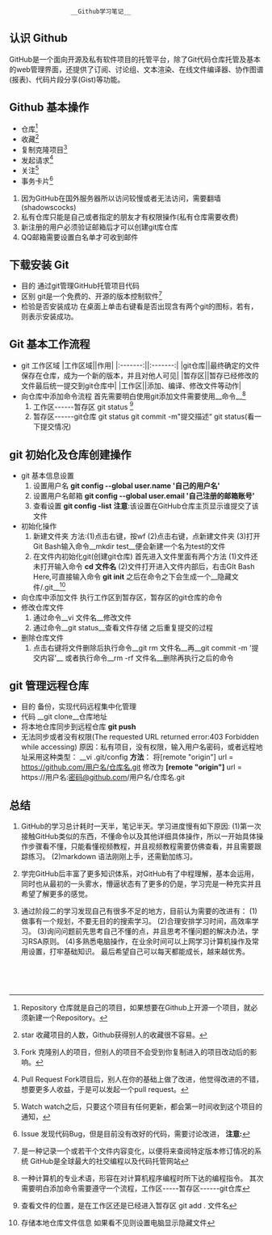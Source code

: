                      __Github学习笔记__
## 认识 Github
   GitHub是一个面向开源及私有软件项目的托管平台，除了Git代码仓库托管及基本的web管理界面，还提供了订阅、讨论组、文本渲染、在线文件编译器、协作图谱(报表)、代码片段分享(Gist)等功能。
## Github 基本操作
   * 仓库[^仓库]
     [^仓库]:Repository
     仓库就是自己的项目，如果想要在Github上开源一个项目，就必须新建一个Repository。
   * 收藏[^收藏]
     [^收藏]:star
     收藏项目的人数，Github获得别人的收藏很不容易。
   * 复制克隆项目[^复制克隆项目]
     [^复制克隆项目]:Fork
     克隆别人的项目，但别人的项目不会受到你复制进入的项目改动后的影响。
   * 发起请求[^发起请求]
     [^发起请求]:Pull Request
     Fork项目后，别人在你的基础上做了改进，他觉得改进的不错，想要更多人收益，于是可以发起一个pull request。
   * 关注[^关注]
     [^关注]:Watch
     watch之后，只要这个项目有任何更新，都会第一时间收到这个项目的通知，
   * 事务卡片[^事务卡片]
     [^事务卡片]:Issue
     发现代码Bug，但是目前没有改好的代码，需要讨论改进，
__注意:__
1. 因为GitHub在国外服务器所以访问较慢或者无法访问，需要翻墙(shadowscocks)
2. 私有仓库只能是自己或者指定的朋友才有权限操作(私有仓库需要收费)
3. 新注册的用户必须验证邮箱后才可以创建git库仓库
4. QQ邮箱需要设置白名单才可收到邮件
## 下载安装 Git
* 目的
  通过git管理GitHub托管项目代码
* 区别
  git是一个免费的、开源的版本控制软件[^版本控制]
  [^版本控制]:是一种记录一个或若干个文件内容变化，以便将来查阅特定版本修订情况的系统
  GitHub是全球最大的社交编程以及代码托管网站
*  检验是否安装成功
  在桌面上单击右键看是否出现含有两个git的图标，若有，则表示安装成功。
## Git 基本工作流程
* git 工作区域
|工作区域||作用|
|:-------:||:-------:|
|git仓库||最终确定的文件保存在仓库，成为一个新的版本，并且对他人可见|
|暂存区||暂存已经修改的文件最后统一提交到git仓库中|
|工作区||添加、编译、修改文件等动作|
* 向仓库中添加命令流程
  首先需要明白使用git添加文件需要使用__命令__[^命令]
  [^命令]:一种计算机的专业术语，形容在对计算机程序编程时所下达的编程指令。
  其次需要明白添加命令需要遵守一个流程，工作区-----暂存区------git仓库[^流程]
  [^流程]:流程顺序不可逆转，不可省略，必须将文件添加到暂存区后才可提交到git仓库
  最后开始用命令提交文件
  1. 工作区------暂存区
     git status [^git status]
     [^git status]:查看文件的位置，是在工作区还是已经进入暂存区
     git add . 文件名
  2. 暂存区------git仓库
     git status
     git commit -m"提交描述“
     git status(看一下提交情况)
## git 初始化及仓库创建操作
* git 基本信息设置
  1. 设置用户名
     __git config --global user.name '自己的用户名'__
  2. 设置用户名邮箱
     __git config --global user.email '自己注册的邮箱账号'__
  3. 查看设置
     __git config -list__
  __注意__:该设置在GitHub仓库主页显示谁提交了该文件
* 初始化操作
  1. 新建文件夹
     方法:(1)点击右键，按wf
         (2)点击右键，点新建文件夹
         (3)打开Git Bash输入命令__mkdir test__便会新建一个名为test的文件
  2. 在文件内初始化git(创建git仓库)
     首先进入文件里面有两个方法
     (1)文件还未打开输入命令
       __cd 文件名__
     (2)文件打开进入文件内部后，右击GIt Bash Here,可直接输入命令
       __git init__
       之后在命令之下会生成一个__隐藏文件/.git__[^/.git]
     [^/.git]:存储本地仓库文件信息
       如果看不见则设置电脑显示隐藏文件[^设置]
     
     [^设置]:我的电脑---查看---选项---高级设置---勾选隐藏受保护的操作系统文件和显示隐藏的文件夹和驱动器---确定
* 向仓库中添加文件
  执行工作区到暂存区，暂存区的git仓库的命令
* 修改仓库文件
  1. 通过命令__vi 文件名__修改文件
  2. 通过命令__git status__查看文件存储
  之后重复提交的过程
* 删除仓库文件
  1. 点击右键将文件删除后执行命令__git rm 文件名__再__git commit -m '提交内容'__
     或者执行命令__rm -rf 文件名__删除再执行之后的命令
## git 管理远程仓库
* 目的
  备份，实现代码远程集中化管理
*  代码
  __git clone__仓库地址
*  将本地仓库同步到远程仓库
  __git push__
*  无法同步或者没有权限(The requested URL returned error:403 Forbidden while accessing)
  原因：私有项目，没有权限，输入用户名密码，或者远程地址采用这种类型：
  __vi .git/config
  __方法__：
  将[remote "origin"]
      url = https://github.com/用户名/仓库名.git
  修改为
  __[remote "origin"]__
      url = https://用户名:密码@github.com/用户名/仓库名.git
## 总结
1. GitHub的学习总计耗时一天半，笔记半天。学习进度慢有如下原因:
   (1)第一次接触GitHub类似的东西，不懂命令以及其他详细具体操作，所以一开始具体操作步骤看不懂，只能看懂视频教程，并且视频教程需要仿佛查看，并且需要跟踪练习。
   (2)markdown 语法刚刚上手，还需勤加练习。
2. 学完GitHub后丰富了更多知识体系，对GitHub有了中程理解，基本会运用，同时也从最初的一头雾水，懵逼状态有了更多的仍是，学习完是一种充实并且希望了解更多的感觉。
3. 通过阶段二的学习发现自己有很多不足的地方，目前认为需要的改进有：
   (1)做事有一个规划，不要无目的的搜索学习。
   (2)合理安排学习时间，高效率学习。
   (3)询问问题前先思考自己不懂的点，并且思考不懂问题的解决办法，学习RSA原则。
   (4)多熟悉电脑操作，在业余时间可以上网学习计算机操作及常用设置，打牢基础知识。
最后希望自己可以每天都能成长，越来越优秀。

  


     ​    


​     

  


